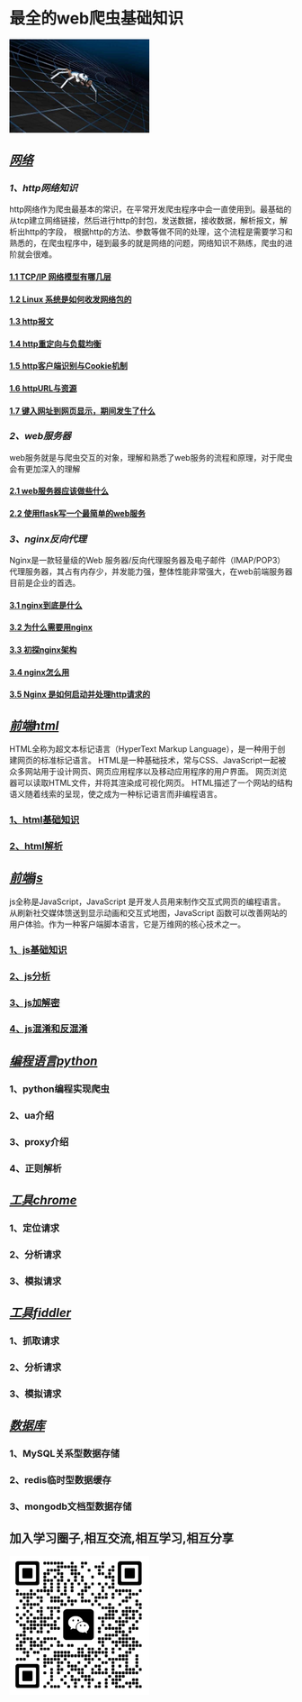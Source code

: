 # 最全的web爬虫基础知识

<img src="./image/spider.jpg" width="249"/>

## *[网络](https://github.com/nwaiting/spider-base/tree/master/http)*

### *1、http网络知识*

http网络作为爬虫最基本的常识，在平常开发爬虫程序中会一直使用到。最基础的从tcp建立网络链接，然后进行http的封包，发送数据，接收数据，解析报文，解析出http的字段，
根据http的方法、参数等做不同的处理，这个流程是需要学习和熟悉的，在爬虫程序中，碰到最多的就是网络的问题，网络知识不熟练，爬虫的进阶就会很难。

#### [1.1 TCP/IP 网络模型有哪几层](https://xiaolincoding.com/network/1_base/tcp_ip_model.html)

#### [1.2 Linux 系统是如何收发网络包的](https://xiaolincoding.com/network/1_base/how_os_deal_network_package.html)

#### [1.3 http报文](https://github.com/woai30231/http/tree/master/%E7%AC%AC%E4%B8%89%E7%AB%A0%20HTTP%E6%8A%A5%E6%96%87) 

#### [1.4 http重定向与负载均衡](https://github.com/woai30231/http/tree/master/%E7%AC%AC%E4%BA%8C%E5%8D%81%E7%AB%A0%20%E9%87%8D%E5%AE%9A%E5%90%91%E4%B8%8E%E8%B4%9F%E8%BD%BD%E5%9D%87%E8%A1%A1)

#### [1.5 http客户端识别与Cookie机制](https://github.com/woai30231/http/tree/master/%E7%AC%AC%E5%8D%81%E4%B8%80%E7%AB%A0%20%E5%AE%A2%E6%88%B7%E7%AB%AF%E8%AF%86%E5%88%AB%E4%B8%8ECookie%E6%9C%BA%E5%88%B6)

#### [1.6 httpURL与资源](https://github.com/woai30231/http/tree/master/%E7%AC%AC%E4%BA%8C%E7%AB%A0%20URL%E4%B8%8E%E8%B5%84%E6%BA%90)

#### [1.7 键入网址到网页显示，期间发生了什么](https://xiaolincoding.com/network/1_base/what_happen_url.html)

### *2、web服务器*

web服务就是与爬虫交互的对象，理解和熟悉了web服务的流程和原理，对于爬虫会有更加深入的理解

#### [2.1 web服务器应该做些什么](https://github.com/woai30231/http/tree/master/%E7%AC%AC%E4%BA%94%E7%AB%A0%20web%E6%9C%8D%E5%8A%A1%E5%99%A8)

#### [2.2 使用flask写一个最简单的web服务](http://www.bjhee.com/flask-1.html)

### *3、nginx反向代理*

Nginx是一款轻量级的Web 服务器/反向代理服务器及电子邮件（IMAP/POP3）代理服务器，其占有内存少，并发能力强，整体性能非常强大，在web前端服务器目前是企业的首选。

#### [3.1 nginx到底是什么](https://cloud.tencent.com/developer/news/241412) 

#### [3.2 为什么需要用nginx](https://worktile.com/kb/ask/17623.html)

#### [3.3 初探nginx架构](http://tengine.taobao.org/book/chapter_02.html)

#### [3.4 nginx怎么用](https://bbs.huaweicloud.com/blogs/326032)

#### [3.5 Nginx 是如何启动并处理http请求的](https://juejin.cn/post/6844903655615758350)

## *[前端html](https://github.com/nwaiting/spider-base/tree/master/html)*

HTML全称为超文本标记语言（HyperText Markup Language），是一种用于创建网页的标准标记语言。
HTML是一种基础技术，常与CSS、JavaScript一起被众多网站用于设计网页、网页应用程序以及移动应用程序的用户界面。 网页浏览器可以读取HTML文件，并将其渲染成可视化网页。
HTML描述了一个网站的结构语义随着线索的呈现，使之成为一种标记语言而非编程语言。

### [1、html基础知识](https://github.com/LiHongyao/HTML)

### [2、html解析](https://www.cnblogs.com/qlqwjy/p/16518736.html)

## *[前端js](https://github.com/nwaiting/spider-base/tree/master/js)*

js全称是JavaScript，JavaScript 是开发人员用来制作交互式网页的编程语言。从刷新社交媒体馈送到显示动画和交互式地图，JavaScript 函数可以改善网站的用户体验。作为一种客户端脚本语言，它是万维网的核心技术之一。

### [1、js基础知识](https://developer.mozilla.org/zh-CN/docs/Learn/JavaScript/First_steps/What_is_JavaScript)

### [2、js分析](https://pythonjishu.com/nhhtxcqzdm/)

### [3、js加解密](https://pythonjishu.com/nhhtxcqzdm/)

### [4、js混淆和反混淆](https://segmentfault.com/a/1190000018732039)

## *[编程语言python](https://github.com/nwaiting/spider-base/tree/master/python)*

### 1、python编程实现爬虫

### 2、ua介绍

### 3、proxy介绍

### 4、正则解析

## *[工具chrome](https://github.com/nwaiting/spider-base/tree/master/chrome)*

### 1、定位请求

### 2、分析请求

### 3、模拟请求

## *[工具fiddler](https://github.com/nwaiting/spider-base/tree/master/fiddler)*

### 1、抓取请求

### 2、分析请求

### 3、模拟请求

## *[数据库](https://github.com/nwaiting/spider-base/tree/master/database)*

### 1、MySQL关系型数据存储

### 2、redis临时型数据缓存

### 3、mongodb文档型数据存储



## 加入学习圈子,相互交流,相互学习,相互分享

<img src="./image/wx.png" width="249"/>
